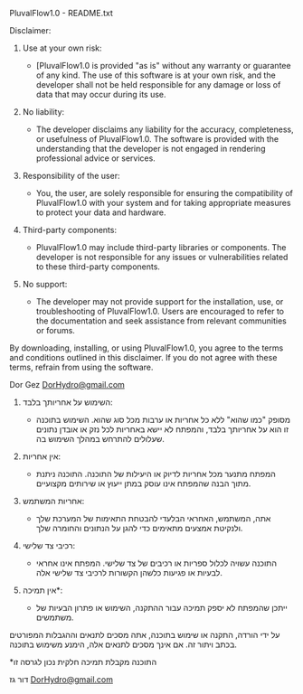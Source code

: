 PluvalFlow1.0 - README.txt

Disclaimer:

1. Use at your own risk:
   - [PluvalFlow1.0 is provided "as is" without any warranty or guarantee of any kind. The use of this software is at your own risk, and the developer shall not be held responsible for any damage or loss of data that may occur during its use.

2. No liability:
   - The developer disclaims any liability for the accuracy, completeness, or usefulness of PluvalFlow1.0. The software is provided with the understanding that the developer is not engaged in rendering professional advice or services.

3. Responsibility of the user:
   - You, the user, are solely responsible for ensuring the compatibility of PluvalFlow1.0 with your system and for taking appropriate measures to protect your data and hardware.

4. Third-party components:
   - PluvalFlow1.0 may include third-party libraries or components. The developer is not responsible for any issues or vulnerabilities related to these third-party components.

5. No support:
   - The developer may not provide support for the installation, use, or troubleshooting of PluvalFlow1.0. Users are encouraged to refer to the documentation and seek assistance from relevant communities or forums.

By downloading, installing, or using PluvalFlow1.0, you agree to the terms and conditions outlined in this disclaimer. If you do not agree with these terms, refrain from using the software.

Dor Gez
DorHydro@gmail.com



1. השימוש על אחריותך בלבד:
    -  מסופק "כמו שהוא" ללא כל אחריות או ערבות מכל סוג שהוא.  השימוש בתוכנה זו הוא על אחריותך בלבד, והמפתח לא יישא באחריות לכל נזק או אובדן נתונים שעלולים להתרחש במהלך השימוש בה.

 2. אין אחריות:
    - המפתח מתנער מכל אחריות לדיוק או היעילות של התוכנה.  התוכנה ניתנת מתוך הבנה שהמפתח אינו עוסק במתן ייעוץ או שירותים מקצועיים.

 3. אחריות המשתמש:
    - אתה, המשתמש, האחראי הבלעדי להבטחת התאימות של המערכת שלך ולנקיטת אמצעים מתאימים כדי להגן על הנתונים והחומרה שלך.

 4. רכיבי צד שלישי:
    -   התוכנה עשויה לכלול ספריות או רכיבים של צד שלישי.  המפתח אינו אחראי לבעיות או פגיעות כלשהן הקשורות לרכיבי צד שלישי אלה.

 5. אין תמיכה*:
    - ייתכן שהמפתח לא יספק תמיכה עבור ההתקנה, השימוש או פתרון הבעיות של  משתמשים.

 על ידי הורדה, התקנה או שימוש בתוכנה, אתה מסכים לתנאים וההגבלות המפורטים בכתב ויתור זה. אם אינך מסכים לתנאים אלה, הימנע משימוש בתוכנה.

*התוכנה מקבלת תמיכה חלקית נכון לגרסה זו

דור גז
DorHydro@gmail.com
